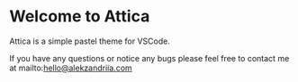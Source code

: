 # Welcome to Attica

Attica is a simple pastel theme for VSCode. <br>

If you have any questions or notice any bugs please feel free to contact me at mailto:hello@alekzandriia.com

